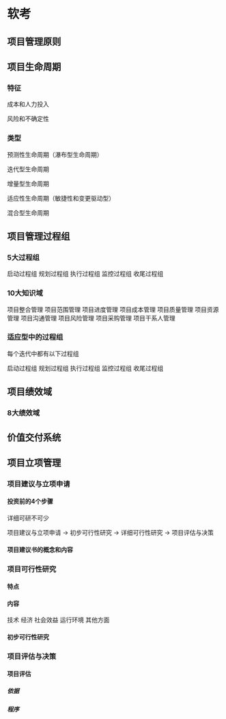 # 软考

## 项目管理原则

## 项目生命周期

### 特征

成本和人力投入

风险和不确定性

### 类型

预测性生命周期（瀑布型生命周期）

迭代型生命周期

增量型生命周期

适应性生命周期（敏捷性和变更驱动型）

混合型生命周期

## 项目管理过程组

### 5大过程组

启动过程组
规划过程组
执行过程组
监控过程组
收尾过程组

### 10大知识域

项目整合管理
项目范围管理
项目进度管理
项目成本管理
项目质量管理
项目资源管理
项目沟通管理
项目风险管理
项目采购管理
项目干系人管理

### 适应型中的过程组

每个迭代中都有以下过程组

启动过程组
规划过程组
执行过程组
监控过程组
收尾过程组

## 项目绩效域

### 8大绩效域

## 价值交付系统

## 项目立项管理


### 项目建议与立项申请

#### 投资前的4个步骤

详细可研不可少

项目建议与立项申请 -> 初步可行性研究 -> 详细可行性研究 -> 项目评估与决策

#### 项目建议书的概念和内容

### 项目可行性研究

#### 特点

#### 内容

技术
经济
社会效益
运行环境
其他方面

#### 初步可行性研究

### 项目评估与决策

#### 项目评估

##### 依据

##### 程序
